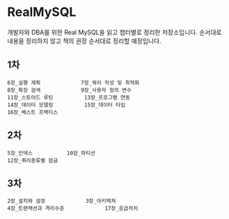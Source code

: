 # RealMySQL
개발자와 DBA를 위한 Real MySQL을 읽고 챕터별로 정리한 저장소입니다.
순서대로 내용을 정리하지 않고 책의 권장 순서대로 정리할 예정입니다.



## 1차

```
6장_실행 계획			 7장_쿼리 작성 및 최적화
8장_확장 검색			 9장_사용자 정의 변수
11장_스토어드 루틴			 13장_프로그램 연동
14장_데이터 모델링			 15장_데이터 타입
16장_베스트 프랙티스
```



## 2차

```
5장_인덱스			 10장_파티션
12장_쿼리종류별 잠금
```



## 3차

```
2장_설치와 설정			  3장_아키텍쳐
4장_트랜잭션과 격리수준	          17장_응급처치
```

